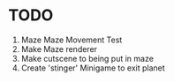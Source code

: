 # TODO
1. Maze Maze Movement Test
2. Make Maze renderer
3. Make cutscene to being put in maze
4. Create 'stinger' Minigame to exit planet
